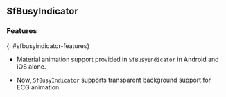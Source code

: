 ## SfBusyIndicator

### Features
{: #sfbusyindicator-features}

* Material animation support provided in `SfBusyIndicator` in Android and iOS alone.

* Now, `SfBusyIndicator` supports transparent background support for ECG animation.